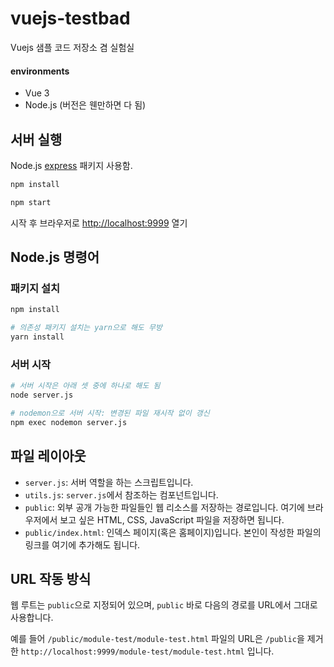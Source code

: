 # vuejs-testbad

Vuejs 샘플 코드 저장소 겸 실험실

#### environments

- Vue 3
- Node.js (버전은 웬만하면 다 됨)

## 서버 실행

Node.js [express](https://expressjs.com) 패키지 사용함.

```bash
npm install

npm start
```

시작 후 브라우저로 [http://localhost:9999](http://localhost:9999) 열기

## Node.js 명령어

### 패키지 설치

```bash
npm install

# 의존성 패키지 설치는 yarn으로 해도 무방
yarn install
```

### 서버 시작

```bash
# 서버 시작은 아래 셋 중에 하나로 해도 됨
node server.js

# nodemon으로 서버 시작: 변경된 파일 재시작 없이 갱신
npm exec nodemon server.js
```

## 파일 레이아웃

- `server.js`: 서버 역할을 하는 스크립트입니다.
- `utils.js`: `server.js`에서 참조하는 컴포넌트입니다.
- `public`: 외부 공개 가능한 파일들인 웹 리소스를 저장하는 경로입니다. 여기에 브라우저에서 보고 싶은 HTML, CSS, JavaScript 파일을 저장하면 됩니다.
- `public/index.html`: 인덱스 페이지(혹은 홈페이지)입니다. 본인이 작성한 파일의 링크를 여기에 추가해도 됩니다.

## URL 작동 방식

웹 루트는 `public`으로 지정되어 있으며, `public` 바로 다음의 경로를 URL에서 그대로 사용합니다.

예를 들어 `/public/module-test/module-test.html` 파일의 URL은 `/public`을 제거한 `http://localhost:9999/module-test/module-test.html` 입니다.
